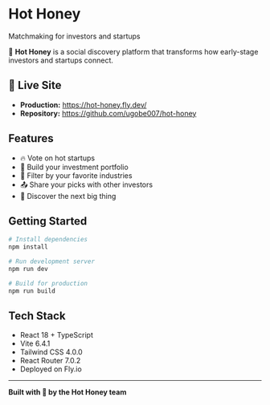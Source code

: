 # Hot Honey
Matchmaking for investors and startups

🍯 **Hot Honey** is a social discovery platform that transforms how early-stage investors and startups connect.

## 🚀 Live Site
- **Production:** https://hot-honey.fly.dev/
- **Repository:** https://github.com/ugobe007/hot-honey

## Features
- 🔥 Vote on hot startups
- 💼 Build your investment portfolio
- 🎯 Filter by your favorite industries
- 📤 Share your picks with other investors
- 🚀 Discover the next big thing

## Getting Started

```bash
# Install dependencies
npm install

# Run development server
npm run dev

# Build for production
npm run build
```

## Tech Stack
- React 18 + TypeScript
- Vite 6.4.1
- Tailwind CSS 4.0.0
- React Router 7.0.2
- Deployed on Fly.io

---

**Built with 🍯 by the Hot Honey team**
